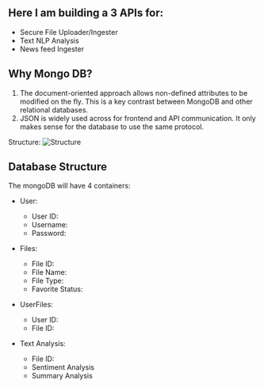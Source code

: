 ## Here I am building a 3 APIs for:
* Secure File Uploader/Ingester
* Text NLP Analysis
* News feed Ingester

## Why Mongo DB?
1.  The document-oriented approach allows non-defined attributes to be modified on the fly. This is a key contrast between MongoDB and other relational databases. 
2.  JSON is widely used across for frontend and API communication. It only makes sense for the database to use the same protocol. 

Structure:
![Structure](<img width="645" alt="Structure" src="https://user-images.githubusercontent.com/64294283/222464308-8a3dba95-f4ff-4ca6-9214-1ff07d01ed1d.png">
)

## Database Structure

The mongoDB will have 4 containers:

* User:
	* User ID: 
	* Username:
	* Password:

* Files:
	* File ID:
	* File Name:
	* File Type:
	* Favorite Status:

* UserFiles:
	* User ID:
	* File ID:

* Text Analysis:
	* File ID:
	* Sentiment Analysis
	* Summary Analysis 
	


